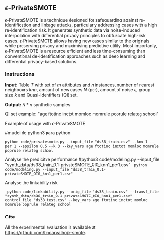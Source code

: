 ## $\epsilon$-PrivateSMOTE

$\epsilon$-PrivateSMOTE is a technique designed for safeguarding against re-identification and linkage attacks, particularly addressing cases with a high re-identification risk. It generates synthetic data via noise-induced interpolation with differential privacy principles to obfuscate high-risk cases.
$\epsilon$-PrivateSMOTE allows having new cases similar to the originals while preserving privacy and maximising predictive utility. Most importanly, $\epsilon$-PrivateSMOTE is a resource efficient and less time-consuming than conventional de-identification approaches such as deep learning and differential privacy-based solutions.


### Instructions
**Input:** Table $T$ with set of $m$ attributes and $n$ instances, number of nearest neighbours $knn$, amount of new cases $N$ (per), amount of noise $\epsilon$, group size $k$ and Quasi-Identifiers (QI) set. 

**Output:** $N * n$ synthetic samples

QI set example: "age ftotinc inctot momloc momrule poprule relateg school"

Example of usage with $\epsilon$-PrivateSMOTE

#mudei de python3 para python

```python code/privatesmote.py --input_file "ds38_train.csv" --knn 1 --per 1 --epsilon 0.5 --k 3 --key_vars age ftotinc inctot momloc momrule poprule relateg school```

Analyse the predicitve performance
#python3 code/modeling.py --input_file "synth_data/ds38_train_0.1-privateSMOTE_QI0_knn1_per1.csv"
``` python code/modeling.py --input_file "ds38_train_0.1-privateSMOTE_QI0_knn1_per1.csv"```

Analyse the linkability risk


``` python code/linkability.py --orig_file "ds38_train.csv" --transf_file "synth_data/ds38_train_0.1-privateSMOTE_QI0_knn1_per1.csv" --control_file "ds38_test.csv" --key_vars age ftotinc inctot momloc momrule poprule relateg school```


### Cite


All the experimental evaluation is available at https://github.com/tmcarvalho/k-smote.